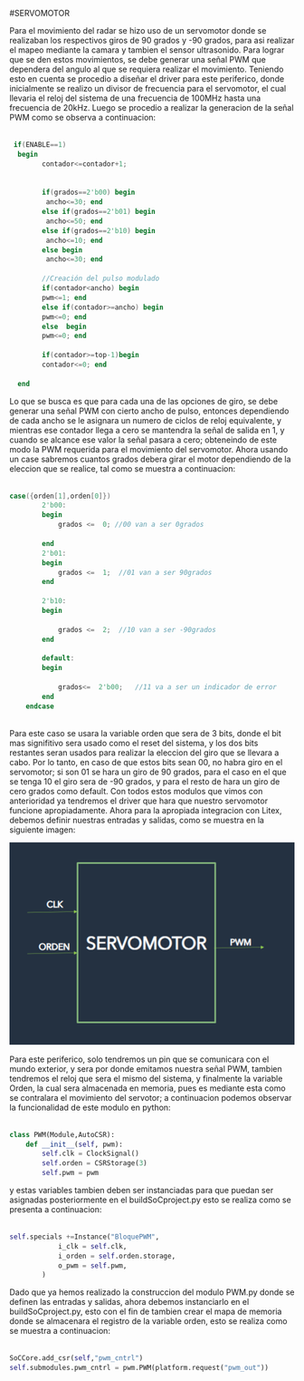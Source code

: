 #SERVOMOTOR

Para el movimiento del radar se hizo uso de un servomotor donde se realizaban los respectivos giros de 90 grados y -90 grados, para asi realizar el mapeo mediante la camara y tambien el sensor ultrasonido. Para lograr que se den estos movimientos,  se debe generar una señal PWM que dependera del angulo al que se requiera realizar el movimiento. Teniendo esto en cuenta se procedio a diseñar el driver para este periferico, donde inicialmente se realizo un divisor de frecuencia para el servomotor, el cual llevaria el reloj del sistema de una frecuencia de 100MHz hasta una frecuencia de 20kHz. Luego se procedio a realizar la generacion de la señal PWM como se observa a continuacion: 

```verilog

 if(ENABLE==1)
  begin  
        contador<=contador+1;
    
  
        if(grados==2'b00) begin
         ancho<=30; end            
        else if(grados==2'b01) begin
         ancho<=50; end                
        else if(grados==2'b10) begin
         ancho<=10; end               
        else begin
         ancho<=30; end 
         
        //Creación del pulso modulado      
        if(contador<ancho) begin 
        pwm<=1; end
        else if(contador>=ancho) begin
        pwm<=0; end 
        else  begin
        pwm<=0; end
    
        if(contador>=top-1)begin 
        contador<=0; end
                                                       
  end

```
Lo que se busca es que para cada una de las opciones de giro, se debe generar una señal PWM con cierto ancho de pulso, entonces dependiendo de cada ancho se le asignara un numero de ciclos de reloj equivalente, y mientras ese contador llega a cero se mantendra la señal de salida en  1, y cuando se alcance ese valor la señal pasara a cero; obteneindo de este modo la PWM requerida para el movimiento del servomotor. Ahora usando un case sabremos cuantos grados debera girar el motor dependiendo de la eleccion que se realice, tal como se muestra a continuacion: 


``` verilog

case({orden[1],orden[0]})
		2'b00:	
		begin
			grados <=  0; //00 van a ser 0grados
	      	
		end
		2'b01:
		begin
			grados <=  1;  //01 van a ser 90grados
		end
		
		2'b10:
		begin

			grados <=  2;  //10 van a ser -90grados
		end
		
		default:
		begin 	

			grados<=  2'b00;   //11 va a ser un indicador de error
		end
	endcase
	
```

Para este caso se usara la variable orden que sera de 3 bits, donde el bit mas signifitivo sera usado como el reset del sistema, y los dos bits restantes seran usados para realizar la eleccion del giro que se llevara a cabo. Por lo tanto, en caso de que estos bits sean 00, no habra giro en el servomotor; si son 01 se hara un giro de 90 grados, para el caso en el que se tenga 10 el giro sera de -90 grados, y para el resto de hara un giro de cero grados como default. Con todos estos modulos que vimos con anterioridad ya tendremos el driver que hara que nuestro servomotor funcione apropiadamente. Ahora para la apropiada integracion con Litex, debemos definir nuestras entradas y salidas, como se muestra en la siguiente imagen: 

![Screenshot](/Imagenes/ModuloPWM.png)

Para este periferico, solo tendremos un pin que se comunicara con el mundo exterior, y sera por donde emitamos nuestra señal PWM, tambien tendremos el reloj que sera el mismo del sistema, y finalmente la variable Orden, la cual sera almacenada en memoria, pues es mediante esta como se contralara el movimiento del servotor; a continuacion podemos observar la funcionalidad de este modulo en python: 

```python

class PWM(Module,AutoCSR):
    def __init__(self, pwm):
        self.clk = ClockSignal()   
        self.orden = CSRStorage(3)
        self.pwm = pwm

```

y estas variables tambien deben ser instanciadas para que puedan ser asignadas posteriormente en el buildSoCproject.py esto se realiza como se presenta a continuacion: 

```python

self.specials +=Instance("BloquePWM",
            i_clk = self.clk,
            i_orden = self.orden.storage,
            o_pwm = self.pwm,
        )

```

Dado que ya hemos realizado la construccion del modulo PWM.py donde se definen las entradas y salidas, ahora debemos instanciarlo en el buildSoCproject.py, esto con el fin de tambien crear el mapa de memoria donde se almacenara el registro de la variable orden, esto se realiza como se muestra a continuacion: 

```python

SoCCore.add_csr(self,"pwm_cntrl")
self.submodules.pwm_cntrl = pwm.PWM(platform.request("pwm_out"))

```
